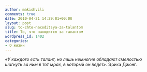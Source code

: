 ```yaml
---
author: makishvili
comments: true
date: 2010-04-21 14:29:01+00:00
layout: post
slug: to-chto-naxoditsya-za-talantom
title: То, что находится за талантом
wordpress_id: 1402
categories:
- О жизни
---
```


_«У каждого есть талант, но лишь немногие обладают смелостью шагнуть за ним в тот мрак, в который он ведет»._
Эрика Джонг.
